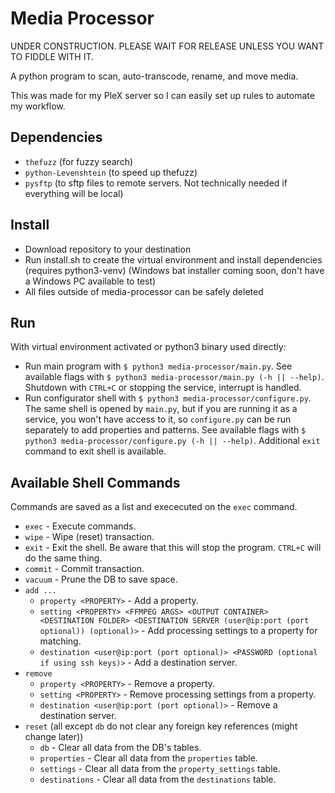 # Media Processor

UNDER CONSTRUCTION. PLEASE WAIT FOR RELEASE UNLESS YOU WANT TO FIDDLE WITH IT.

A python program to scan, auto-transcode, rename, and move media.

This was made for my PleX server so I can easily set up rules to automate my workflow.

## Dependencies

* `thefuzz` (for fuzzy search)
* `python-Levenshtein` (to speed up thefuzz)
* `pysftp` (to sftp files to remote servers. Not technically needed if everything will be local)

## Install

* Download repository to your destination
* Run install.sh to create the virtual environment and install dependencies (requires python3-venv) (Windows bat installer coming soon, don't have a Windows PC available to test)
* All files outside of media-processor can be safely deleted

## Run

With virtual environment activated or python3 binary used directly:

* Run main program with `$ python3 media-processor/main.py`. See available flags with `$ python3 media-processor/main.py (-h || --help)`. Shutdown with `CTRL+C` or stopping the service, interrupt is handled.
* Run configurator shell with `$ python3 media-processor/configure.py`. The same shell is opened by `main.py`, but if you are running it as a service, you won't have access to it, so `configure.py` can be run separately to add properties and patterns. See available flags with `$ python3 media-processor/configure.py (-h || --help)`. Additional `exit` command to exit shell is available.

## Available Shell Commands

Commands are saved as a list and exececuted on the `exec` command.

* `exec` - Execute commands.
* `wipe` - Wipe (reset) transaction.
* `exit` - Exit the shell. Be aware that this will stop the program. `CTRL+C` will do the same thing.
* `commit` - Commit transaction.
* `vacuum` - Prune the DB to save space.
* `add ...`
  * `property <PROPERTY>` - Add a property.
  * `setting <PROPERTY> <FFMPEG ARGS> <OUTPUT CONTAINER> <DESTINATION FOLDER> <DESTINATION SERVER (user@ip:port (port optional)) (optional)>` - Add processing settings to a property for matching.
  * `destination <user@ip:port (port optional)> <PASSWORD (optional if using ssh keys)>` - Add a destination server.
* `remove`
  * `property <PROPERTY>` - Remove a property.
  * `setting <PROPERTY>` - Remove processing settings from a property.
  * `destination <user@ip:port (port optional)>` - Remove a destination server.
* `reset` (all except `db` do not clear any foreign key references (might change later))
  * `db` - Clear all data from the DB's tables.
  * `properties` - Clear all data from the `properties` table.
  * `settings` - Clear all data from the `property_settings` table.
  * `destinations` - Clear all data from the `destinations` table.
